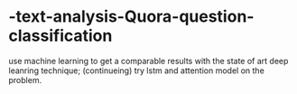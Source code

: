 # -text-analysis-Quora-question-classification
use machine learning to get a comparable results with the state of art deep leanring technique; </b>
(continueing) try lstm and attention model on the problem.
